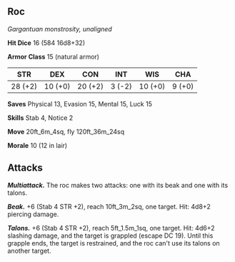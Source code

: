 ## Roc

*Gargantuan monstrosity, unaligned*

**Hit Dice** 16 (584 16d8+32)

**Armor Class** 15 (natural armor)

| STR     | DEX     | CON     | INT     | WIS     | CHA     |
|---------|---------|---------|---------|---------|---------|
| 28 (+2) | 10 (+0) | 20 (+2) |  3 (-2) | 10 (+0) |  9 (+0) |

**Saves** Physical 13, Evasion 15, Mental 15, Luck 15

**Skills** Stab 4, Notice 2

**Move** 20ft_6m_4sq, fly 120ft_36m_24sq

**Morale** 10 (12 in lair)

## Attacks

***Multiattack.*** The roc makes two attacks: one with its beak and one with its talons.

***Beak.*** +6 (Stab 4 STR +2), reach 10ft_3m_2sq, one target. Hit: 4d8+2 piercing damage.

***Talons.*** +6 (Stab 4 STR +2), reach 5ft_1.5m_1sq, one target. Hit: 4d6+2 slashing damage, and the target is grappled (escape DC 19). Until this grapple ends, the target is restrained, and the roc can't use its talons on another target.

